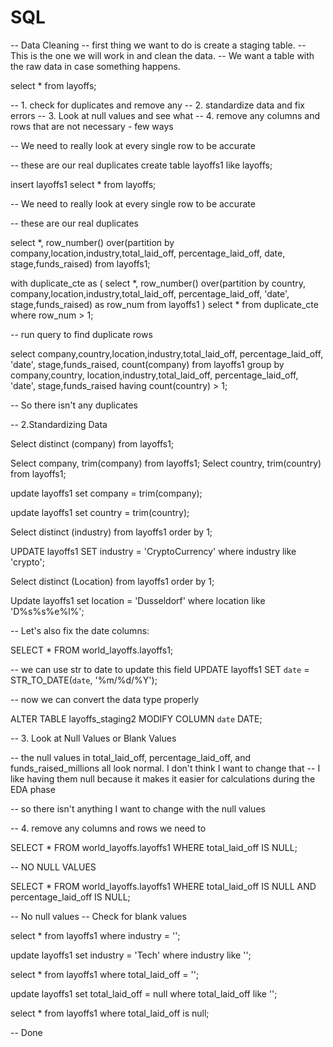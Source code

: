 # SQL
-- Data Cleaning 
-- first thing we want to do is create a staging table.
-- This is the one we will work in and clean the data. 
-- We want a table with the raw data in case something happens.

select * from layoffs;

-- 1. check for duplicates and remove any
-- 2. standardize data and fix errors
-- 3. Look at null values and see what 
-- 4. remove any columns and rows that are not necessary - few ways

 
 -- We need to really look at every single row to be accurate

-- these are our real duplicates 
 create table layoffs1
 like layoffs;
  
 insert layoffs1
 select * from layoffs;
 
  -- We need to really look at every single row to be accurate

-- these are our real duplicates 
 
 select *, row_number() over(partition by  company,location,industry,total_laid_off,
 percentage_laid_off, date, stage,funds_raised)
 from layoffs1; 
 
 with duplicate_cte as 
 (
 select *, row_number() over(partition by country, company,location,industry,total_laid_off,
 percentage_laid_off, 'date', stage,funds_raised) as row_num
 from layoffs1
 )
 select * from duplicate_cte
 where row_num > 1;

-- run query to find duplicate rows

select company,country,location,industry,total_laid_off,
 percentage_laid_off, 'date', stage,funds_raised, count(company) from
layoffs1
group by company,country, location,industry,total_laid_off,
 percentage_laid_off, 'date', stage,funds_raised
 having count(country) > 1;
 
 -- So there isn't any duplicates
 
-- 2.Standardizing Data
  
  Select distinct (company)
  from layoffs1;
  
 Select company, trim(company)
  from layoffs1;
   Select country, trim(country)
  from layoffs1;
  
update layoffs1
set company = trim(company);

 update layoffs1
 set country = trim(country);
 
  Select distinct (industry)
  from layoffs1
  order by 1;
  
  
  UPDATE layoffs1
  SET industry = 'CryptoCurrency'
  where industry like 'crypto';
  
  Select distinct (Location)
  from layoffs1
  order by 1;
   
Update layoffs1
set location = 'Dusseldorf'
where location like 'D%s%s%e%l%';


-- Let's also fix the date columns:

SELECT *
FROM world_layoffs.layoffs1;

-- we can use str to date to update this field
UPDATE layoffs1
SET `date` = STR_TO_DATE(`date`, '%m/%d/%Y');

-- now we can convert the data type properly

ALTER TABLE layoffs_staging2
MODIFY COLUMN `date` DATE;

-- 3. Look at Null Values or Blank Values

-- the null values in total_laid_off, percentage_laid_off, and funds_raised_millions all look normal. I don't think I want to change that
-- I like having them null because it makes it easier for calculations during the EDA phase

-- so there isn't anything I want to change with the null values

-- 4. remove any columns and rows we need to

SELECT *
FROM world_layoffs.layoffs1
WHERE total_laid_off IS NULL;

-- NO NULL VALUES
 

SELECT *
FROM world_layoffs.layoffs1
WHERE total_laid_off IS NULL
AND percentage_laid_off IS  NULL;

--   No null values 
-- Check for blank values
 
 select * from layoffs1
 where industry = '';
 
 update layoffs1
 set industry = 'Tech'
 where industry like '';
 
 select * from layoffs1
 where total_laid_off = '';

update layoffs1
set total_laid_off = null
where total_laid_off like '';

select * from layoffs1
where total_laid_off is null;


-- Done 

 
 
